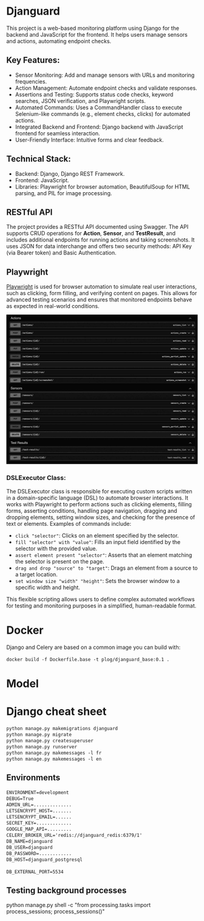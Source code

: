 # Djanguard

This project is a web-based monitoring platform using Django for the backend and JavaScript for the frontend. It helps users manage sensors and actions, automating endpoint checks.

## Key Features:

- Sensor Monitoring: Add and manage sensors with URLs and monitoring frequencies.
- Action Management: Automate endpoint checks and validate responses.
- Assertions and Testing: Supports status code checks, keyword searches, JSON verification, and Playwright scripts.
- Automated Commands: Uses a CommandHandler class to execute Selenium-like commands (e.g., element checks, clicks) for automated actions.
- Integrated Backend and Frontend: Django backend with JavaScript frontend for seamless interaction.
- User-Friendly Interface: Intuitive forms and clear feedback.

## Technical Stack:

- Backend: Django, Django REST Framework.
- Frontend: JavaScript.
- Libraries: Playwright for browser automation, BeautifulSoup for HTML parsing, and PIL for image processing.

## RESTful API

The project provides a RESTful API documented using Swagger. The API supports CRUD operations for **Action**, **Sensor**, and **TestResult**, and includes additional endpoints for running actions and taking screenshots. It uses JSON for data interchange and offers two security methods: API Key (via Bearer token) and Basic Authentication.

## Playwright

[Playwright](https://playwright.dev/python/) is used for browser automation to simulate real user interactions, such as clicking, form filling, and verifying content on pages. This allows for advanced testing scenarios and ensures that monitored endpoints behave as expected in real-world conditions.

![Rest](static/img/rest.jpg)

### DSLExecutor Class:

The DSLExecutor class is responsible for executing custom scripts written in a domain-specific language (DSL) to automate browser interactions. It works with Playwright to perform actions such as clicking elements, filling forms, asserting conditions, handling page navigation, dragging and dropping elements, setting window sizes, and checking for the presence of text or elements. Examples of commands include:

- ```click "selector"```: Clicks on an element specified by the selector.
- ```fill "selector" with "value"```: Fills an input field identified by the selector with the provided value.
- ```assert element present "selector"```: Asserts that an element matching the selector is present on the page.
- ```drag and drop "source" to "target"```: Drags an element from a source to a target location.
- ```set window size "width" "height"```: Sets the browser window to a specific width and height.

This flexible scripting allows users to define complex automated workflows for testing and monitoring purposes in a simplified, human-readable format.

# Docker
Django and Celery are based on a common image you can build with:

```docker build -f Dockerfile.base -t plog/djanguard_base:0.1 .```

# Model 

# Django cheat sheet
```
python manage.py makemigrations djanguard 
python manage.py migrate
python manage.py createsuperuser
python manage.py runserver
python manage.py makemessages -l fr
python manage.py makemessages -l en
```

## Environments
```
ENVIRONMENT=development
DEBUG=True
ADMIN_URL=..............
LETSENCRYPT_HOST=.......
LETSENCRYPT_EMAIL=......
SECRET_KEY=.............
GOOGLE_MAP_API=.........
CELERY_BROKER_URL='redis://djanguard_redis:6379/1'
DB_NAME=djanguard
DB_USER=djanguard
DB_PASSWORD=............
DB_HOST=djanguard_postgresql

DB_EXTERNAL_PORT=5534
```

## Testing background processes

python manage.py shell -c "from processing.tasks import process_sessions; process_sessions()"
